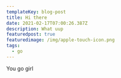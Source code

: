 ```yaml
---
templateKey: blog-post
title: Hi there
date: 2021-02-17T07:00:26.387Z
description: What uup
featuredpost: true
featuredimage: /img/apple-touch-icon.png
tags:
  - go
---
```

You go  girl
